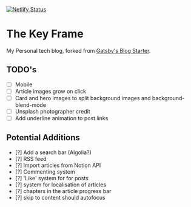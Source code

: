 [![Netlify Status](https://api.netlify.com/api/v1/badges/fa20d50a-d2a8-4938-8ca6-855a04c3f0e6/deploy-status)](https://app.netlify.com/sites/thekeyframe/deploys)

# The Key Frame

My Personal tech blog, forked from [Gatsby's Blog Starter](https://www.gatsbyjs.com/starters/gatsbyjs/gatsby-starter-blog).

## TODO's

- [ ] Mobile
- [ ] Article images grow on click
- [ ] Card and hero images to split background images and background-blend-mode
- [ ] Unsplash photographer credit
- [ ] Add underline animation to post links

## Potential Additions

- [?] Add a search bar (Algolia?)
- [?] RSS feed
- [?] Import articles from Notion API
- [?] Commenting system
- [?] 'Like' system for for posts
- [?] system for localisation of articles
- [?] chapters in the article progress bar
- [?] skip to content should autofocus
